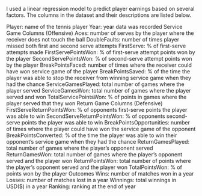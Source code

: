 I used a linear regression model to predict player earnings based on several factors. The columns in the dataset and their descriptions are listed below.

Player: name of the tennis player
Year: year data was recorded
Service Game Columns (Offensive)
Aces: number of serves by the player where the receiver does not touch the ball
DoubleFaults: number of times player missed both first and second serve attempts
FirstServe: % of first-serve attempts made
FirstServePointsWon: % of first-serve attempt points won by the player
SecondServePointsWon: % of second-serve attempt points won by the player
BreakPointsFaced: number of times where the receiver could have won service game of the player
BreakPointsSaved: % of the time the player was able to stop the receiver from winning service game when they had the chance
ServiceGamesPlayed: total number of games where the player served
ServiceGamesWon: total number of games where the player served and won
TotalServicePointsWon: % of points in games where the player served that they won
Return Game Columns (Defensive)
FirstServeReturnPointsWon: % of opponents first-serve points the player was able to win
SecondServeReturnPointsWon: % of opponents second-serve points the player was able to win
BreakPointsOpportunities: number of times where the player could have won the service game of the opponent
BreakPointsConverted: % of the time the player was able to win their opponent’s service game when they had the chance
ReturnGamesPlayed: total number of games where the player’s opponent served
ReturnGamesWon: total number of games where the player’s opponent served and the player won
ReturnPointsWon: total number of points where the player’s opponent served and the player won
TotalPointsWon: % of points won by the player
Outcomes
Wins: number of matches won in a year
Losses: number of matches lost in a year
Winnings: total winnings in USD($) in a year
Ranking: ranking at the end of year
